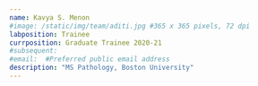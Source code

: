 ```yaml
---
name: Kavya S. Menon
#image: /static/img/team/aditi.jpg #365 x 365 pixels, 72 dpi
labposition: Trainee
currposition: Graduate Trainee 2020-21
#subsequent: 
#email:  #Preferred public email address
description: "MS Pathology, Boston University"
---
```


